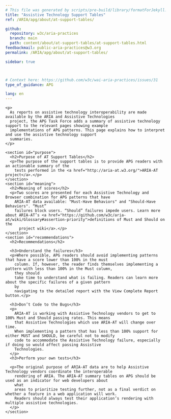 ```yaml
---
# This file was generated by scripts/pre-build/library/formatForJekyll.js
title: "Assistive Technology Support Tables"
ref: /ARIA/apg/about/at-support-tables/

github:
  repository: w3c/aria-practices
  branch: main
  path: content/about/at-support-tables/at-support-tables.html
feedbackmail: public-aria-practices@w3.org
permalink: /ARIA/apg/about/at-support-tables/

sidebar: true



# Context here: https://github.com/w3c/wai-aria-practices/issues/31
type_of_guidance: APG

lang: en
---
```

<meta charset="UTF-8" />
<meta content="width=device-width, initial-scale=1.0" name="viewport" />
<title>AT Support Tables</title>

<script src="../../../../content-assets/wai-aria-practices/shared/js/highlight.pack.js"></script>
<script src="../../../../content-assets/wai-aria-practices/shared/js/app.js"></script>


<link 
  rel="stylesheet"
  href="{{ '/content-assets/wai-aria-practices/styles.css' | relative_url }}"
>
<!-- Code highlighting styles -->
<link 
  rel="stylesheet"
  href="{{ '/content-assets/wai-aria-practices/shared/css/github.css' | relative_url }}"
>

<script>
const addBodyClass = undefined;
const enableSidebar = true;
if (addBodyClass) document.body.classList.add(addBodyClass);
if (enableSidebar) document.body.classList.add('has-sidebar');
</script>
    

<script>
    const parentPage = window.location.pathname.match(
      /\/(patterns|practices|about)\//
    )?.[1];
    if (parentPage) {
      const parentHref = 'a[href*="' + parentPage + '"]';
      document.querySelector(parentHref).classList.add('active');
    }
  </script>
<div>

  <div>
    
    <p>
      As reports on assistive technology interoperability are made available by the ARIA and Assistive Technologies
      project, the APG Task Force adds a summary of assistive technology support to the relevant pages showing example
      implementations of APG patterns. This page explains how to interpret and use the assistive technology support
      summaries.
    </p>

    <section id="purpose">
      <h2>Purpose of AT Support Tables</h2>
      <p>The purpose of the support tables is to provide APG readers with an actionable summary of the
        tests performed in the <a href="http://aria-at.w3.org/">ARIA-AT project</a>.</p>
    </section>
    <section id="meaning">
      <h2>Meaning of scores</h2>
      <p>Two scores are presented for each Assistive Technology and Browser combination for APG patterns that have
        ARIA-AT data available: "Must-Have Behaviors" and "Should-Have Behaviors". “Must”
        failures block users. “Should” failures impede users. Learn more about ARIA-AT’s <a href="https://github.com/w3c/aria-at/wiki/Glossary#assertion-priority">definitions of Must and Should on the
          project wiki</a>.</p>
    </section>
    <section id="recommendations">
      <h2>Recommendations</h2>

      <h3>Understand the failures</h3>
      <p>Where possible, APG readers should avoid implementing patterns that have a score lower than 100% in the must
        column. If, however, the reader finds themselves implementing a pattern with less than 100% in the Must column,
        they should
        take time to understand what is failing. Readers can learn more about the specific failures of a given pattern
        by
        navigating to the detailed report with the View Complete Report button.</p>

      <h3>Don’t Code to the Bugs</h3>
      <p>
        ARIA-AT is working with Assistive Technology vendors to get to 100% Must and Should passing rates. This means
        that Assistive Technologies which use ARIA-AT will change over time.
        When implementing a pattern that has less than 100% support for either MUST and SHOULD, be careful not to modify
        code to accommodate the Assistive Technology failure, especially if doing so would affect passing Assistive
        Technologies.
      </p>
      <h3>Perform your own tests</h3>

      <p>The original purpose of ARIA-AT data are to help Assistive Technology vendors coordinate the interoperable
        rendering of ARIA. The ARIA-AT summary tables on APG should be used as an indicator for web developers about
        what
        areas to prioritize testing further, not as a final verdict on whether a feature in a web application will work.
        Readers should always test their application’s rendering with multiple assistive technologies.
      </p>
    </section>


  </div>

</div>
<script
  src="{{ '/content-assets/wai-aria-practices/shared/js/skipto.js' | relative_url }}"
  data-skipto="colorTheme:aria; displayOption:popup; containerElement:div"
></script>

